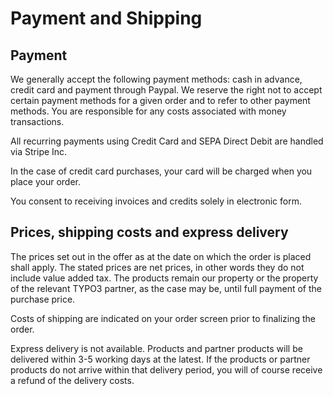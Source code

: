 # Payment and Shipping

## Payment

We generally accept the following payment methods: cash in advance, credit card and payment through Paypal. We reserve the right not to accept certain payment methods for a given order and to refer to other payment methods. You are responsible for any costs associated with money transactions.

All recurring payments using Credit Card and SEPA Direct Debit are handled via Stripe Inc.

In the case of credit card purchases, your card will be charged when you place your order.

You consent to receiving invoices and credits solely in electronic form.

## Prices, shipping costs and express delivery

The prices set out in the offer as at the date on which the order is placed shall apply. The stated prices are net prices, in other words they do not include value added tax. The products remain our property or the property of the relevant TYPO3 partner, as the case may be, until full payment of the purchase price.

Costs of shipping are indicated on your order screen prior to finalizing the order.

Express delivery is not available. Products and partner products will be delivered within 3-5 working days at the latest. If the products or partner products do not arrive within that delivery period, you will of course receive a refund of the delivery costs.
